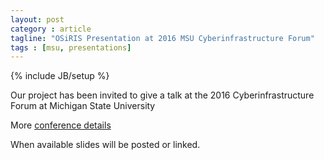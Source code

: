 ```yaml
---
layout: post
category : article
tagline: "OSiRIS Presentation at 2016 MSU Cyberinfrastructure Forum"
tags : [msu, presentations]
---
```

{% include JB/setup %}

Our project has been invited to give a talk at the 2016 Cyberinfrastructure Forum at Michigan State University

<!-- [Download the slides]({{ASSET_PATH}}/slides/MMC OSiRIS Overview.pdf) or -->
More [conference details](https://vprgs.msu.edu/ci-forum/2016/agenda)

When available slides will be posted or linked.